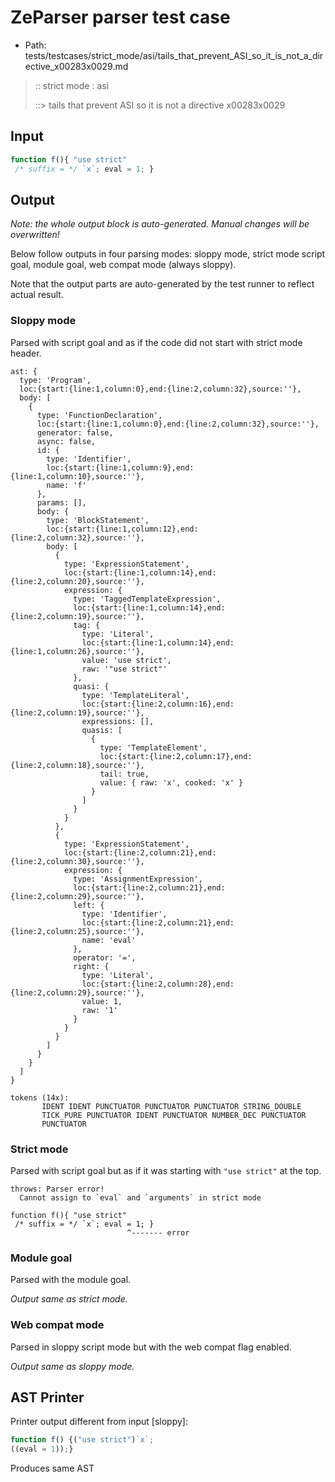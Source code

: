 # ZeParser parser test case

- Path: tests/testcases/strict_mode/asi/tails_that_prevent_ASI_so_it_is_not_a_directive_x00283x0029.md

> :: strict mode : asi
>
> ::> tails that prevent ASI so it is not a directive x00283x0029

## Input

`````js
function f(){ "use strict" 
 /* suffix = */ `x`; eval = 1; }
`````

## Output

_Note: the whole output block is auto-generated. Manual changes will be overwritten!_

Below follow outputs in four parsing modes: sloppy mode, strict mode script goal, module goal, web compat mode (always sloppy).

Note that the output parts are auto-generated by the test runner to reflect actual result.

### Sloppy mode

Parsed with script goal and as if the code did not start with strict mode header.

`````
ast: {
  type: 'Program',
  loc:{start:{line:1,column:0},end:{line:2,column:32},source:''},
  body: [
    {
      type: 'FunctionDeclaration',
      loc:{start:{line:1,column:0},end:{line:2,column:32},source:''},
      generator: false,
      async: false,
      id: {
        type: 'Identifier',
        loc:{start:{line:1,column:9},end:{line:1,column:10},source:''},
        name: 'f'
      },
      params: [],
      body: {
        type: 'BlockStatement',
        loc:{start:{line:1,column:12},end:{line:2,column:32},source:''},
        body: [
          {
            type: 'ExpressionStatement',
            loc:{start:{line:1,column:14},end:{line:2,column:20},source:''},
            expression: {
              type: 'TaggedTemplateExpression',
              loc:{start:{line:1,column:14},end:{line:2,column:19},source:''},
              tag: {
                type: 'Literal',
                loc:{start:{line:1,column:14},end:{line:1,column:26},source:''},
                value: 'use strict',
                raw: '"use strict"'
              },
              quasi: {
                type: 'TemplateLiteral',
                loc:{start:{line:2,column:16},end:{line:2,column:19},source:''},
                expressions: [],
                quasis: [
                  {
                    type: 'TemplateElement',
                    loc:{start:{line:2,column:17},end:{line:2,column:18},source:''},
                    tail: true,
                    value: { raw: 'x', cooked: 'x' }
                  }
                ]
              }
            }
          },
          {
            type: 'ExpressionStatement',
            loc:{start:{line:2,column:21},end:{line:2,column:30},source:''},
            expression: {
              type: 'AssignmentExpression',
              loc:{start:{line:2,column:21},end:{line:2,column:29},source:''},
              left: {
                type: 'Identifier',
                loc:{start:{line:2,column:21},end:{line:2,column:25},source:''},
                name: 'eval'
              },
              operator: '=',
              right: {
                type: 'Literal',
                loc:{start:{line:2,column:28},end:{line:2,column:29},source:''},
                value: 1,
                raw: '1'
              }
            }
          }
        ]
      }
    }
  ]
}

tokens (14x):
       IDENT IDENT PUNCTUATOR PUNCTUATOR PUNCTUATOR STRING_DOUBLE
       TICK_PURE PUNCTUATOR IDENT PUNCTUATOR NUMBER_DEC PUNCTUATOR
       PUNCTUATOR
`````

### Strict mode

Parsed with script goal but as if it was starting with `"use strict"` at the top.

`````
throws: Parser error!
  Cannot assign to `eval` and `arguments` in strict mode

function f(){ "use strict"
 /* suffix = */ `x`; eval = 1; }
                          ^------- error
`````


### Module goal

Parsed with the module goal.

_Output same as strict mode._

### Web compat mode

Parsed in sloppy script mode but with the web compat flag enabled.

_Output same as sloppy mode._

## AST Printer

Printer output different from input [sloppy]:

````js
function f() {("use strict")`x`;
((eval = 1));}
````

Produces same AST
